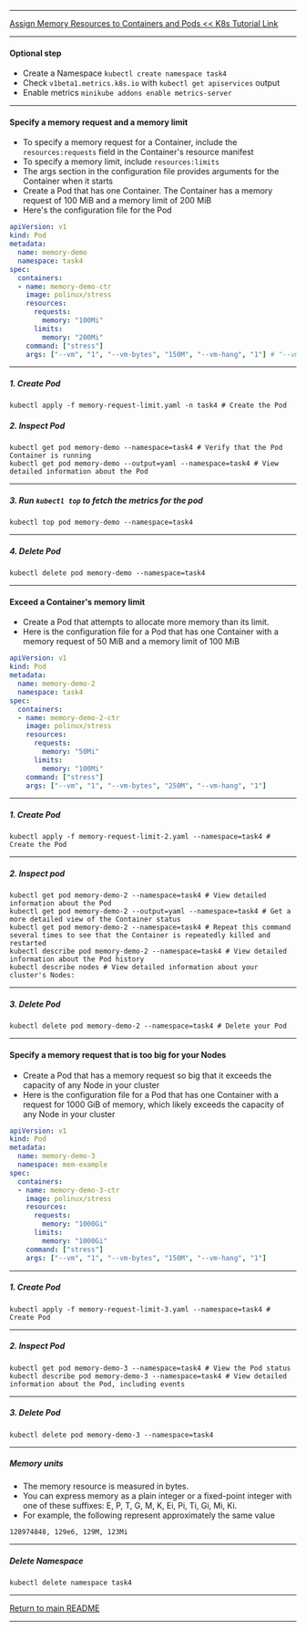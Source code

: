 *********************************************************************
[Assign Memory Resources to Containers and Pods << K8s Tutorial Link](https://kubernetes.io/docs/tasks/configure-pod-container/assign-memory-resource/)
*********************************************************************
#### Optional step
* Create a Namespace `kubectl create namespace task4` 
* Check `v1beta1.metrics.k8s.io` with `kubectl get apiservices` output 
* Enable metrics `minikube addons enable metrics-server`
*********************************************************************
#### Specify a memory request and a memory limit
* To specify a memory request for a Container, include the `resources:requests` field in the Container's resource manifest
* To specify a memory limit, include `resources:limits` 
* The args section in the configuration file provides arguments for the Container when it starts
* Create a Pod that has one Container. The Container has a memory request of 100 MiB and a memory limit of 200 MiB
* Here's the configuration file for the Pod
```yaml
apiVersion: v1
kind: Pod
metadata:
  name: memory-demo
  namespace: task4
spec:
  containers:
  - name: memory-demo-ctr
    image: polinux/stress
    resources:
      requests:
        memory: "100Mi"
      limits:
        memory: "200Mi"
    command: ["stress"]
    args: ["--vm", "1", "--vm-bytes", "150M", "--vm-hang", "1"] # "--vm-bytes", "150M" arguments tell the Container to attempt to allocate 150 MiB of RAM
```
*********************************************************************
##### 1. Create Pod
```shell
kubectl apply -f memory-request-limit.yaml -n task4 # Create the Pod
```
##### 2. Inspect Pod
```shell
kubectl get pod memory-demo --namespace=task4 # Verify that the Pod Container is running
kubectl get pod memory-demo --output=yaml --namespace=task4 # View detailed information about the Pod
```
*********************************************************************
##### 3. Run `kubectl top` to fetch the metrics for the pod
```shell
kubectl top pod memory-demo --namespace=task4
```
*********************************************************************
##### 4. Delete Pod
```shell
kubectl delete pod memory-demo --namespace=task4
```
*********************************************************************
#### Exceed a Container's memory limit 
* Create a Pod that attempts to allocate more memory than its limit. 
* Here is the configuration file for a Pod that has one Container with a memory request of 50 MiB and a memory limit of 100 MiB
```yaml
apiVersion: v1
kind: Pod
metadata:
  name: memory-demo-2
  namespace: task4
spec:
  containers:
  - name: memory-demo-2-ctr
    image: polinux/stress
    resources:
      requests:
        memory: "50Mi"
      limits:
        memory: "100Mi"
    command: ["stress"]
    args: ["--vm", "1", "--vm-bytes", "250M", "--vm-hang", "1"] 
```
*********************************************************************
##### 1. Create Pod 
```shell
kubectl apply -f memory-request-limit-2.yaml --namespace=task4 # Create the Pod
```
*********************************************************************
##### 2. Inspect pod 
```shell
kubectl get pod memory-demo-2 --namespace=task4 # View detailed information about the Pod
kubectl get pod memory-demo-2 --output=yaml --namespace=task4 # Get a more detailed view of the Container status
kubectl get pod memory-demo-2 --namespace=task4 # Repeat this command several times to see that the Container is repeatedly killed and restarted
kubectl describe pod memory-demo-2 --namespace=task4 # View detailed information about the Pod history
kubectl describe nodes # View detailed information about your cluster's Nodes:
```
*********************************************************************
##### 3. Delete Pod
```shell
kubectl delete pod memory-demo-2 --namespace=task4 # Delete your Pod
```
*********************************************************************
#### Specify a memory request that is too big for your Nodes
* Create a Pod that has a memory request so big that it exceeds the capacity of any Node in your cluster
* Here is the configuration file for a Pod that has one Container with a request for 1000 GiB of memory, which likely exceeds the capacity of any Node in your cluster
```yaml
apiVersion: v1
kind: Pod
metadata:
  name: memory-demo-3
  namespace: mem-example
spec:
  containers:
  - name: memory-demo-3-ctr
    image: polinux/stress
    resources:
      requests:
        memory: "1000Gi"
      limits:
        memory: "1000Gi"
    command: ["stress"]
    args: ["--vm", "1", "--vm-bytes", "150M", "--vm-hang", "1"]
```
*********************************************************************
##### 1. Create Pod
```shell
kubectl apply -f memory-request-limit-3.yaml --namespace=task4 # Create Pod
```
*********************************************************************
##### 2. Inspect Pod
```shell
kubectl get pod memory-demo-3 --namespace=task4 # View the Pod status
kubectl describe pod memory-demo-3 --namespace=task4 # View detailed information about the Pod, including events
```
*********************************************************************
##### 3. Delete Pod
```shell
kubectl delete pod memory-demo-3 --namespace=task4
```
*********************************************************************
##### Memory units 
* The memory resource is measured in bytes. 
* You can express memory as a plain integer or a fixed-point integer with one of these suffixes: E, P, T, G, M, K, Ei, Pi, Ti, Gi, Mi, Ki.
* For example, the following represent approximately the same value
```text
128974848, 129e6, 129M, 123Mi
```
*********************************************************************
##### Delete Namespace
```shell
kubectl delete namespace task4
```
*********************************************************************
[Return to main README](https://github.com/dmitriyshub/kube-hub)
*********************************************************************